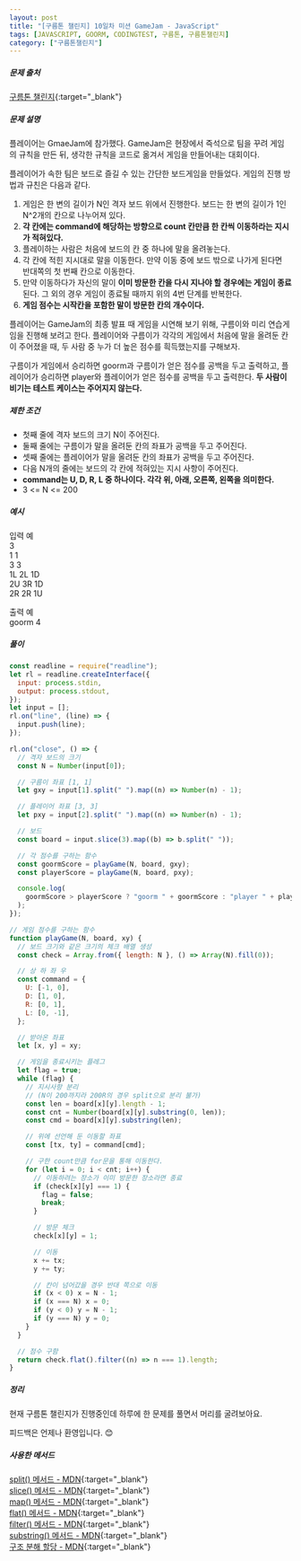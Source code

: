 ```yaml
---
layout: post
title: "[구름톤 챌린지] 10일차 미션 GameJam - JavaScript"
tags: [JAVASCRIPT, GOORM, CODINGTEST, 구름톤, 구름톤챌린지]
category: ["구름톤챌린지"]
---
```


##### 문제 출처

[구름톤 챌린지](https://level.goorm.io/l/challenge/goormthon-challenge?utm_source=inhouse_level&utm_medium=banner_main&utm_content=open){:target="\_blank"}

##### 문제 설명

플레이어는 GmaeJam에 참가했다. GameJam은 현장에서 즉석으로 팀을 꾸려 게임의 규칙을 만든 뒤, 생각한 규칙을 코드로 옮겨서 게임을 만들어내는 대회이다.

플레이어가 속한 팀은 보드로 즐길 수 있는 간단한 보드게임을 만들었다. 게임의 진행 방법과 규친은 다음과 같다.

1. 게임은 한 변의 길이가 N인 격자 보드 위에서 진행한다. 보드는 한 변의 길이가 1인 N^2개의 칸으로 나누어져 있다.
2. **각 칸에는 command에 해당하는 방향으로 count 칸만큼 한 칸씩 이동하라는 지시가 적혀있다.**
3. 플레이하는 사람은 처음에 보드의 칸 중 하나에 말을 올려놓는다.
4. 각 칸에 적힌 지시대로 말을 이동한다. 만약 이동 중에 보드 밖으로 나가게 된다면 반대쪽의 첫 번째 칸으로 이동한다.
5. 만약 이동하다가 자신의 말이 **이미 방문한 칸을 다시 지나야 할 경우에는 게임이 종료**된다. 그 외의 경우 게임이 종료될 때까지 위의 4번 단계를 반복한다.
6. **게임 점수는 시작칸을 포함한 말이 방문한 칸의 개수이다.**

플레이어는 GameJam의 최종 발표 때 게임을 시연해 보기 위해, 구름이와 미리 연습게임을 진행해 보려고 한다. 플레이어와 구름이가 각각의 게임에서 처음에 말을 올려둔 칸이 주어졌을 때, 두 사람 중 누가 더 높은 점수를 흭득했는지를 구해보자.

구름이가 게임에서 승리하면 goorm과 구름이가 얻은 점수를 공백을 두고 출력하고, 플레이어가 승리하면 player와 플레이어가 얻은 점수를 공백을 두고 출력한다. **두 사람이 비기는 테스트 케이스는 주어지지 않는다.**

##### 제한 조건

- 첫째 줄에 격자 보드의 크기 N이 주어진다.
- 둘째 줄에는 구름이가 말을 올려둔 칸의 좌표가 공백을 두고 주어진다.
- 셋째 줄에는 플레이어가 말을 올려둔 칸의 좌표가 공백을 두고 주어진다.
- 다음 N개의 줄에는 보드의 각 칸에 적혀있는 지시 사항이 주어진다.
- **command는 U, D, R, L 중 하나이다. 각각 위, 아래, 오른쪽, 왼쪽을 의미한다.**
- 3 <= N <= 200

##### 예시

입력 예 <br />
3 <br />
1 1 <br />
3 3 <br />
1L 2L 1D <br />
2U 3R 1D <br />
2R 2R 1U <br />

출력 예 <br />
goorm 4

##### 풀이

```javascript
const readline = require("readline");
let rl = readline.createInterface({
  input: process.stdin,
  output: process.stdout,
});
let input = [];
rl.on("line", (line) => {
  input.push(line);
});

rl.on("close", () => {
  // 격자 보드의 크기
  const N = Number(input[0]);

  // 구름이 좌표 [1, 1]
  let gxy = input[1].split(" ").map((n) => Number(n) - 1);

  // 플레이어 좌표 [3, 3]
  let pxy = input[2].split(" ").map((n) => Number(n) - 1);

  // 보드
  const board = input.slice(3).map((b) => b.split(" "));

  // 각 점수를 구하는 함수
  const goormScore = playGame(N, board, gxy);
  const playerScore = playGame(N, board, pxy);

  console.log(
    goormScore > playerScore ? "goorm " + goormScore : "player " + playerScore
  );
});

// 게임 점수를 구하는 함수
function playGame(N, board, xy) {
  // 보드 크기와 같은 크기의 체크 배열 생성
  const check = Array.from({ length: N }, () => Array(N).fill(0));

  // 상 하 좌 우
  const command = {
    U: [-1, 0],
    D: [1, 0],
    R: [0, 1],
    L: [0, -1],
  };

  // 받아온 좌표
  let [x, y] = xy;

  // 게임을 종료시키는 플레그
  let flag = true;
  while (flag) {
    // 지시사항 분리
    // (N이 200까지라 200R의 경우 split으로 분리 불가)
    const len = board[x][y].length - 1;
    const cnt = Number(board[x][y].substring(0, len));
    const cmd = board[x][y].substring(len);

    // 위에 선언해 둔 이동할 좌표
    const [tx, ty] = command[cmd];

    // 구한 count만큼 for문을 통해 이동한다.
    for (let i = 0; i < cnt; i++) {
      // 이동하려는 장소가 이미 방문한 장소라면 종료
      if (check[x][y] === 1) {
        flag = false;
        break;
      }

      // 방문 체크
      check[x][y] = 1;

      // 이동
      x += tx;
      y += ty;

      // 칸이 넘어갔을 경우 반대 쪽으로 이동
      if (x < 0) x = N - 1;
      if (x === N) x = 0;
      if (y < 0) y = N - 1;
      if (y === N) y = 0;
    }
  }

  // 점수 구함
  return check.flat().filter((n) => n === 1).length;
}
```

##### 정리

현재 구름톤 챌린지가 진행중인데 하루에 한 문제를 풀면서 머리를 굴려보아요.<br />

피드백은 언제나 환영입니다. 😊

##### 사용한 메서드

[split() 메서드 - MDN](https://developer.mozilla.org/ko/docs/Web/JavaScript/Reference/Global_Objects/String/split){:target="\_blank"}<br />
[slice() 메서드 - MDN](https://developer.mozilla.org/ko/docs/Web/JavaScript/Reference/Global_Objects/Array/slice){:target="\_blank"}<br />
[map() 메서드 - MDN](https://developer.mozilla.org/ko/docs/Web/JavaScript/Reference/Global_Objects/Array/map){:target="\_blank"}<br />
[flat() 메서드 - MDN](https://developer.mozilla.org/ko/docs/Web/JavaScript/Reference/Global_Objects/Array/flat){:target="\_blank"}<br />
[filter() 메서드 - MDN](https://developer.mozilla.org/ko/docs/Web/JavaScript/Reference/Global_Objects/Array/filter){:target="\_blank"}<br />
[substring() 메서드 - MDN](https://developer.mozilla.org/ko/docs/Web/JavaScript/Reference/Global_Objects/String/substring){:target="\_blank"}<br />
[구조 분해 할당 - MDN](https://developer.mozilla.org/ko/docs/Web/JavaScript/Reference/Operators/Destructuring_assignment){:target="\_blank"}<br />
